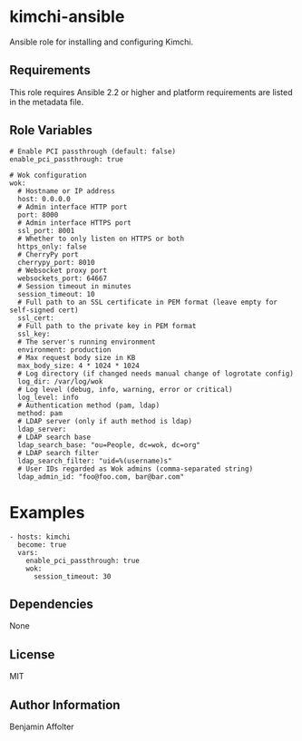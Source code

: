kimchi-ansible
==============

Ansible role for installing and configuring Kimchi.


Requirements
------------

This role requires Ansible 2.2 or higher and platform requirements are listed in the metadata file.

Role Variables
--------------

	# Enable PCI passthrough (default: false)
	enable_pci_passthrough: true

	# Wok configuration
	wok:
	  # Hostname or IP address
	  host: 0.0.0.0
	  # Admin interface HTTP port
	  port: 8000
	  # Admin interface HTTPS port
	  ssl_port: 8001
	  # Whether to only listen on HTTPS or both
	  https_only: false
	  # CherryPy port
	  cherrypy_port: 8010
	  # Websocket proxy port
	  websockets_port: 64667
	  # Session timeout in minutes
	  session_timeout: 10
	  # Full path to an SSL certificate in PEM format (leave empty for self-signed cert)
	  ssl_cert: 
	  # Full path to the private key in PEM format
	  ssl_key: 
	  # The server's running environment
	  environment: production
	  # Max request body size in KB
	  max_body_size: 4 * 1024 * 1024
	  # Log directory (if changed needs manual change of logrotate config)
	  log_dir: /var/log/wok
	  # Log level (debug, info, warning, error or critical)
	  log_level: info
	  # Authentication method (pam, ldap)
	  method: pam
	  # LDAP server (only if auth method is ldap)
	  ldap_server: 
	  # LDAP search base
	  ldap_search_base: "ou=People, dc=wok, dc=org"
	  # LDAP search filter
	  ldap_search_filter: "uid=%(username)s"
	  # User IDs regarded as Wok admins (comma-separated string)
	  ldap_admin_id: "foo@foo.com, bar@bar.com"

Examples
========

	- hosts: kimchi
	  become: true
	  vars:
	    enable_pci_passthrough: true
	    wok:
	      session_timeout: 30

Dependencies
------------

None

License
-------

MIT

Author Information
------------------

Benjamin Affolter

